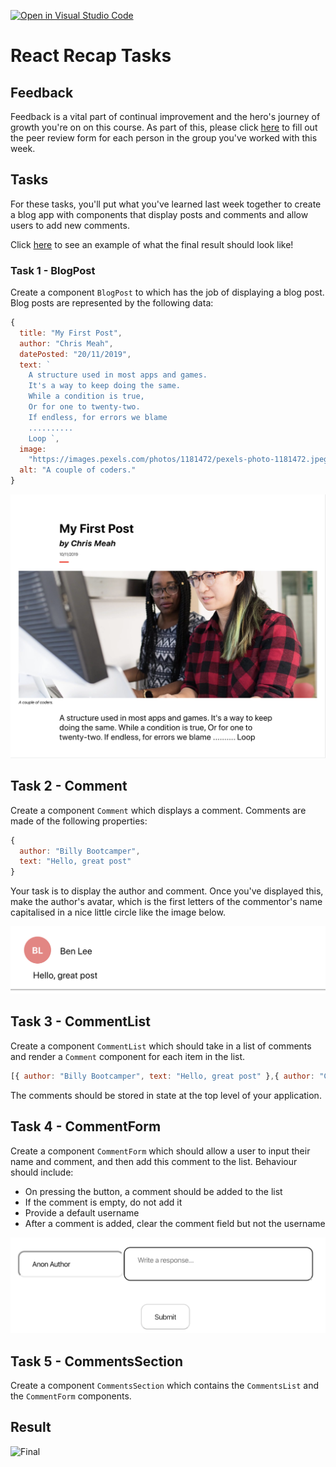 [![Open in Visual Studio Code](https://classroom.github.com/assets/open-in-vscode-f059dc9a6f8d3a56e377f745f24479a46679e63a5d9fe6f495e02850cd0d8118.svg)](https://classroom.github.com/online_ide?assignment_repo_id=6657423&assignment_repo_type=AssignmentRepo)
# React Recap Tasks

## Feedback

Feedback is a vital part of continual improvement and the hero's journey of growth you're on on this course. As part of this, please click [here](https://forms.gle/BJWLNvSgKsp9rkbF8) to fill out the peer review form for each person in the group you've worked with this week.

## Tasks

For these tasks, you'll put what you've learned last week together to create a blog app with components that display posts and comments and allow users to add new comments.

Click [here](Final.png) to see an example of what the final result should look like!

### Task 1 - BlogPost

Create a component `BlogPost` to which has the job of displaying a blog post. Blog posts are represented by the following data:

```JavaScript
{
  title: "My First Post",
  author: "Chris Meah",
  datePosted: "20/11/2019",
  text: `
    A structure used in most apps and games.
    It's a way to keep doing the same.
    While a condition is true,
    Or for one to twenty-two.
    If endless, for errors we blame
    ..........
    Loop `,
  image:
    "https://images.pexels.com/photos/1181472/pexels-photo-1181472.jpeg?auto=compress&cs=tinysrgb&dpr=2&h=750&w=1260",
  alt: "A couple of coders."
}
```

![BlogPost](BlogPost.png)

## Task 2 - Comment

Create a component `Comment` which displays a comment. Comments are made of the following properties:

```JavaScript
{
  author: "Billy Bootcamper",
  text: "Hello, great post"
}
```

Your task is to display the author and comment. Once you've displayed this, make the author's avatar, which is the first letters of the commentor's name capitalised in a nice little circle like the image below.

![Comment](Comment.png)

## Task 3 - CommentList

Create a component `CommentList` which should take in a list of comments and render a `Comment` component for each item in the list.

```JavaScript
[{ author: "Billy Bootcamper", text: "Hello, great post" },{ author: "Chris Meah", text: "Many thank yous" }]
```

The comments should be stored in state at the top level of your application.

## Task 4 - CommentForm

Create a component `CommentForm` which should allow a user to input their name and comment, and then add this comment to the list. Behaviour should include:

- On pressing the button, a comment should be added to the list
- If the comment is empty, do not add it
- Provide a default username
- After a comment is added, clear the comment field but not the username

![CommentForm](CommentForm.png)

## Task 5 - CommentsSection

Create a component `CommentsSection` which contains the `CommentsList` and the `CommentForm` components.

## Result

![Final](Final.png)
